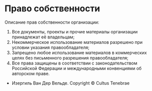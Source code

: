 # Право собственности
Описание прав собственности организации:
1) Все документы, проекты и прочие материалы организации принадлежат её владельцам;
2) Некоммерческое использование материалов разрешено при условии указания правообладателя;
3) Запрещено любое использование материалов в коммерческих целях без письменного разрешения правообладателя;
4) Все права защищены в соответствии с законодательством Российской Федерации и международными конвенциями об авторском праве.
- Изергиль Ван Дер Вельде.
Copyright © Cultus Tenebrae
